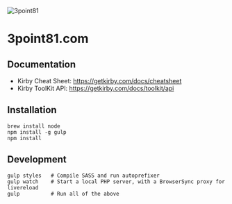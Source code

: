 ![3point81](/assets/images/logo?raw=true)

# 3point81.com

## Documentation

- Kirby Cheat Sheet: https://getkirby.com/docs/cheatsheet
- Kirby ToolKit API:  https://getkirby.com/docs/toolkit/api

## Installation

```
brew install node
npm install -g gulp
npm install
```

## Development

```
gulp styles   # Compile SASS and run autoprefixer
gulp watch    # Start a local PHP server, with a BrowserSync proxy for livereload
gulp          # Run all of the above
```

